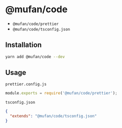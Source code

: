 # @mufan/code

- `@mufan/code/prettier`
- `@mufan/code/tsconfig.json`

## Installation

```bash
yarn add @mufan/code --dev
```

## Usage

`prettier.config.js`

```js
module.exports = require('@mufan/code/prettier');
```

`tsconfig.json`

```json
{
  "extends": "@mufan/code/tsconfig.json"
}
```
